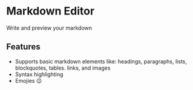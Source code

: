 # Markdown Editor

Write and preview your markdown

## Features

* Supports basic markdown elements like: headings, paragraphs, lists, blockquotes, tables. links, and images
* Syntax highlighting
* Emojies :wink:
